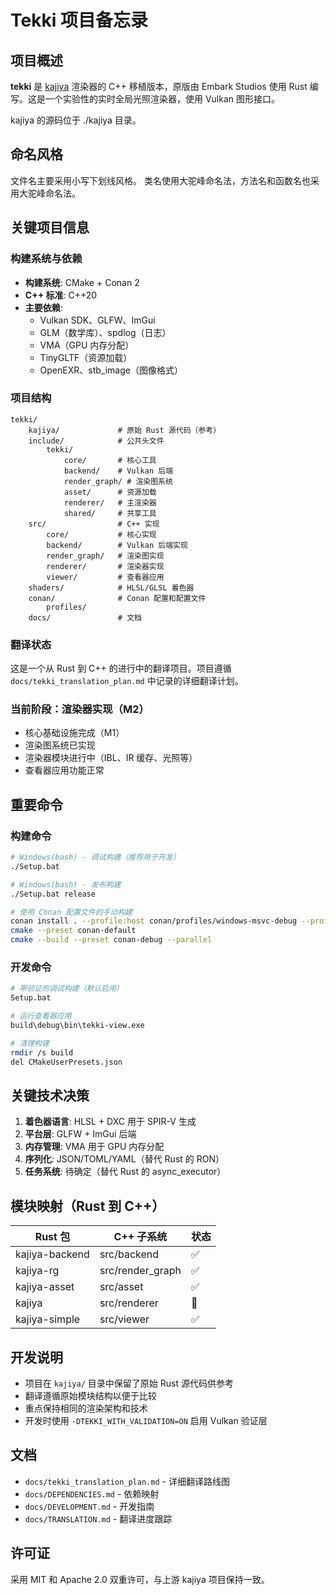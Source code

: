 # Tekki 项目备忘录

## 项目概述

**tekki** 是 [kajiya](https://github.com/EmbarkStudios/kajiya) 渲染器的 C++ 移植版本，原版由 Embark Studios 使用 Rust 编写。这是一个实验性的实时全局光照渲染器，使用 Vulkan 图形接口。

kajiya 的源码位于 ./kajiya 目录。

## 命名风格
文件名主要采用小写下划线风格。
类名使用大驼峰命名法，方法名和函数名也采用大驼峰命名法。

## 关键项目信息

### 构建系统与依赖
- **构建系统**: CMake + Conan 2
- **C++ 标准**: C++20
- **主要依赖**:
  - Vulkan SDK、GLFW、ImGui
  - GLM（数学库）、spdlog（日志）
  - VMA（GPU 内存分配）
  - TinyGLTF（资源加载）
  - OpenEXR、stb_image（图像格式）

### 项目结构
```
tekki/
    kajiya/             # 原始 Rust 源代码（参考）
    include/            # 公共头文件
        tekki/
            core/       # 核心工具
            backend/    # Vulkan 后端
            render_graph/ # 渲染图系统
            asset/      # 资源加载
            renderer/   # 主渲染器
            shared/     # 共享工具
    src/                # C++ 实现
        core/           # 核心实现
        backend/        # Vulkan 后端实现
        render_graph/   # 渲染图实现
        renderer/       # 渲染器实现
        viewer/         # 查看器应用
    shaders/            # HLSL/GLSL 着色器
    conan/              # Conan 配置和配置文件
        profiles/
    docs/               # 文档
```

### 翻译状态
这是一个从 Rust 到 C++ 的进行中的翻译项目。项目遵循 `docs/tekki_translation_plan.md` 中记录的详细翻译计划。

### 当前阶段：渲染器实现（M2）
- 核心基础设施完成（M1）
- 渲染图系统已实现
- 渲染器模块进行中（IBL、IR 缓存、光照等）
- 查看器应用功能正常

## 重要命令

### 构建命令
```bash
# Windows(bash) - 调试构建（推荐用于开发）
./Setup.bat

# Windows(bash) - 发布构建
./Setup.bat release

# 使用 Conan 配置文件的手动构建
conan install . --profile:host conan/profiles/windows-msvc-debug --profile:build conan/profiles/windows-msvc-debug --build=missing --output-folder=build/debug
cmake --preset conan-default
cmake --build --preset conan-debug --parallel
```

### 开发命令
```bash
# 带验证的调试构建（默认启用）
Setup.bat

# 运行查看器应用
build\debug\bin\tekki-view.exe

# 清理构建
rmdir /s build
del CMakeUserPresets.json
```

## 关键技术决策

1. **着色器语言**: HLSL + DXC 用于 SPIR-V 生成
2. **平台层**: GLFW + ImGui 后端
3. **内存管理**: VMA 用于 GPU 内存分配
4. **序列化**: JSON/TOML/YAML（替代 Rust 的 RON）
5. **任务系统**: 待确定（替代 Rust 的 async_executor）

## 模块映射（Rust 到 C++）

| Rust 包 | C++ 子系统 | 状态 |
|---------|------------|------|
| kajiya-backend | src/backend | ✅ |
| kajiya-rg | src/render_graph | ✅ |
| kajiya-asset | src/asset | ✅ |
| kajiya | src/renderer | 🚧 |
| kajiya-simple | src/viewer | ✅ |

## 开发说明

- 项目在 `kajiya/` 目录中保留了原始 Rust 源代码供参考
- 翻译遵循原始模块结构以便于比较
- 重点保持相同的渲染架构和技术
- 开发时使用 `-DTEKKI_WITH_VALIDATION=ON` 启用 Vulkan 验证层

## 文档

- `docs/tekki_translation_plan.md` - 详细翻译路线图
- `docs/DEPENDENCIES.md` - 依赖映射
- `docs/DEVELOPMENT.md` - 开发指南
- `docs/TRANSLATION.md` - 翻译进度跟踪

## 许可证
采用 MIT 和 Apache 2.0 双重许可，与上游 kajiya 项目保持一致。